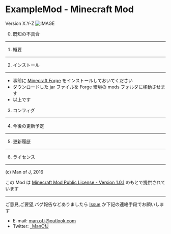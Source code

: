 ExampleMod - Minecraft Mod
===============================

Version X.Y-Z
![IMAGE](url "Description")

0. 既知の不具合
---------------

1. 概要
---------------

2. インストール
---------------

  - 事前に [Minecraft Forge](http://files.minecraftforge.net/) をインストールしておいてください
  - ダウンロードした jar ファイルを Forge 環境の mods フォルダに移動させます
  - 以上です

3. コンフィグ
---------------

4. 今後の更新予定
---------------

5. 更新履歴
---------------

6. ライセンス
---------------

(c) Man of J, 2016

この Mod は [Minecraft Mod Public License - Version 1.0.1](./LICENSE.md) のもとで提供されています

---------------

ご意見,ご要望,バグ報告などありましたら [Issue](https://github.com/ManOfJ/ExampleMod/issues) か下記の連絡手段でお願いします
  - E-mail: <man.of.j@outlook.com>
  - Twitter: [_ManOfJ](https://twitter.com/_ManOfJ)
